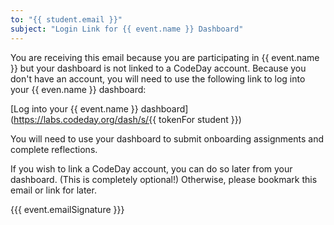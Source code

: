 ```yaml
---
to: "{{ student.email }}"
subject: "Login Link for {{ event.name }} Dashboard"
---
```


You are receiving this email because you are participating in {{ event.name }} but your dashboard is not linked to a CodeDay account. Because you don't have an account, you will need to use the following link to log into your {{ even.name }} dashboard:

[Log into your {{ event.name }} dashboard](https://labs.codeday.org/dash/s/{{ tokenFor student }})

You will need to use your dashboard to submit onboarding assignments and complete reflections.

If you wish to link a CodeDay account, you can do so later from your dashboard. (This is completely optional!) Otherwise, please bookmark this email or link for later.

{{{ event.emailSignature }}}